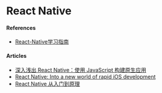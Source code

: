 # React Native

#### References
* [React-Native学习指南](https://github.com/reactnativecn/react-native-guide)

#### Articles
* [深入浅出 React Native：使用 JavaScript 构建原生应用](https://zhuanlan.zhihu.com/p/19996445)
* [React Native: Into a new world of rapid iOS development](http://www.ibm.com/developerworks/library/mo-bluemix-react-native-ios8/index.html)
* [React Native 从入门到原理](http://www.jianshu.com/p/978c4bd3a759)
